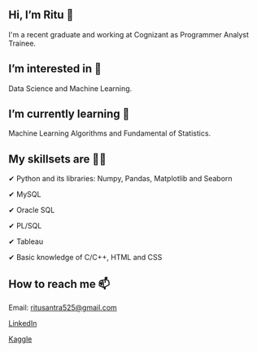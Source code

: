 ## Hi, I’m Ritu 👋

I'm a recent graduate and working at Cognizant as Programmer Analyst Trainee.

## I’m interested in 👀

Data Science and Machine Learning.

## I’m currently learning 🌱

Machine Learning Algorithms and Fundamental of Statistics.

## My skillsets are 👩‍💻 

✔ Python and its libraries: Numpy, Pandas, Matplotlib and Seaborn

✔ MySQL

✔ Oracle SQL

✔ PL/SQL

✔ Tableau

✔ Basic knowledge of C/C++, HTML and CSS

## How to reach me 📫

Email: ritusantra525@gmail.com


[LinkedIn](https://www.linkedin.com/in/ritusantra/)


[Kaggle](https://www.kaggle.com/ritusantra) 

<!---
ritusantra/ritusantra is a ✨ special ✨ repository because its `README.md` (this file) appears on your GitHub profile.
You can click the Preview link to take a look at your changes.
--->
